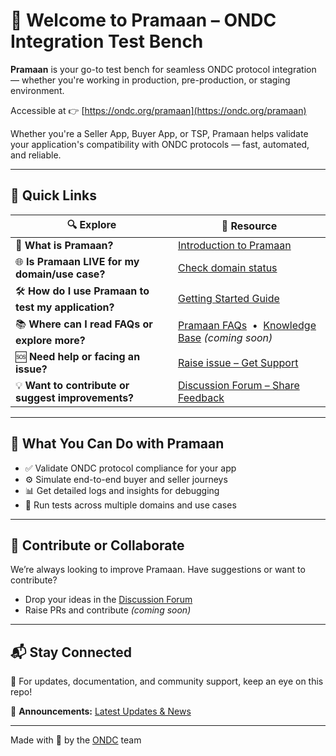 # 🚀 Welcome to Pramaan – ONDC Integration Test Bench

**Pramaan** is your go-to test bench for seamless ONDC protocol integration — whether you're working in production, pre-production, or staging environment. 

Accessible at 👉 [https://ondc.org/pramaan](https://ondc.org/pramaan)

Whether you're a Seller App, Buyer App, or TSP, Pramaan helps validate your application's compatibility with ONDC protocols — fast, automated, and reliable.

---

## 📌 Quick Links

| 🔍 Explore  | 📄 Resource |
|------------|------------|
| 🧭 **What is Pramaan?** | [Introduction to Pramaan](https://github.com/ONDC-Official/pramaan/wiki/What-is-Pramaan%3F) |
| 🌐 **Is Pramaan LIVE for my domain/use case?** | [Check domain status](https://github.com/ONDC-Official/pramaan/wiki/Domain-Status-on-Pramaan) |
| 🛠 **How do I use Pramaan to test my application?** | [Getting Started Guide](https://github.com/ONDC-Official/pramaan/wiki/Get-Started) |
| 📚 **Where can I read FAQs or explore more?** | [Pramaan FAQs](https://github.com/ONDC-Official/pramaan/wiki/FAQs-Pramaan) &nbsp;•&nbsp; [Knowledge Base](#) *(coming soon)* |
| 🆘 **Need help or facing an issue?** | [Raise issue – Get Support](https://github.com/ONDC-Official/pramaan/issues) |
| 💡 **Want to contribute or suggest improvements?** | [Discussion Forum – Share Feedback](https://github.com/ONDC-Official/pramaan/discussions/categories/suggestions-feedback) |

---

## 🔧 What You Can Do with Pramaan

- ✅ Validate ONDC protocol compliance for your app
- ⚙️ Simulate end-to-end buyer and seller journeys
- 📊 Get detailed logs and insights for debugging
- 🧪 Run tests across multiple domains and use cases

---

## 🤝 Contribute or Collaborate

We’re always looking to improve Pramaan. Have suggestions or want to contribute?

- Drop your ideas in the [Discussion Forum](https://github.com/ONDC-Official/pramaan/discussions/categories/suggestions-feedback)
- Raise PRs and contribute *(coming soon)*

---

## 📬 Stay Connected

📢 For updates, documentation, and community support, keep an eye on this repo!

📣 **Announcements:** [Latest Updates & News](https://github.com/ONDC-Official/pramaan/discussions/categories/announcements)

---

Made with 💛 by the [ONDC](https://ondc.org) team

